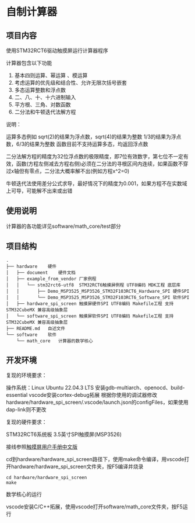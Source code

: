 # 自制计算器

## 项目内容

使用STM32RCT6驱动触摸屏运行计算器程序

计算器包含以下功能

1. 基本四则运算、幂运算 、模运算
2. 考虑运算的优先级和结合性、允许无限次括号嵌套
3. 多态运算整数和浮点数
4. 二、八、十、十六进制输入
5. 平方根、三角、对数函数
6. 二分法和牛顿迭代法解方程

说明：

运算多态例如
sqrt(2)的结果为浮点数，sqrt(4)的结果为整数
1/3的结果为浮点数，6/3的结果为整数
函数目前不支持运算多态，均返回浮点数

二分法解方程的精度为32位浮点数的极限精度，即7位有效数字，第七位不一定有效，函数(方程左侧减去方程右侧)必须在二分法的寻根区间内连续，如果函数不穿过x轴但有零点，二分法大概率解不出(例如方程x^2=0)

牛顿迭代法使用差分公式求导，最好情况下的精度为0.001，如果方程不在实数域上可导，可能解不出来或出错

## 使用说明

计算器的各功能详见software/math_core/test部分

## 项目结构
```
.
├── hardware    硬件
│   ├── document    硬件文档
│   ├── example_from_vendor 厂家例程
│   │   └── stm32rct6-utf8  STM32RCT6触摸屏例程 UTF8编码 MDK工程 底层库
│   │       ├── Demo_MSP3525_MSP3526_STM32F103RCT6_Hardware_SPI 硬件SPI 
│   │       └── Demo_MSP3525_MSP3526_STM32F103RCT6_Software_SPI 软件SPI
│   ├── hardware_spi_screen 触摸屏硬件SPI UTF8编码 Makefile工程 支持STM32CubeMX 兼容高级抽象层
│   └── software_spi_screen 触摸屏软件SPI UTF8编码 Makefile工程 支持STM32CubeMX 兼容高级抽象层
├── README.md   自述文件
└── software    软件
    └── math_core   计算器的数学核心
```
## 开发环境

复现的环境要求：

操作系统：Linux Ubuntu 22.04.3 LTS
安装gdb-multiarch、openocd、build-essential
vscode安装cortex-debug拓展
根据你使用的调试器修改hardware/hardware_spi_screen/.vscode/launch.json的configFiles，如果使用dap-link则不更改

复现的硬件要求：

STM32RCT6系统板
3.5英寸SPI触摸屏(MSP3526)

接线参照[触摸屏用户手册中文版](hardware/document/3.5inch_SPI_MSP3525_MSP3526_STM32_Demo_Instructions_CN.pdf)

cd到hardware/hardware_spi_screen路径下，使用make命令编译，用vscode打开hardware/hardware_spi_screen文件夹，按F5编译并烧录

```
cd hardware/hardware_spi_screen
make
```

数学核心的运行

vscode安装C/C++拓展，使用vscode打开software/math_core文件夹，按F5运行


